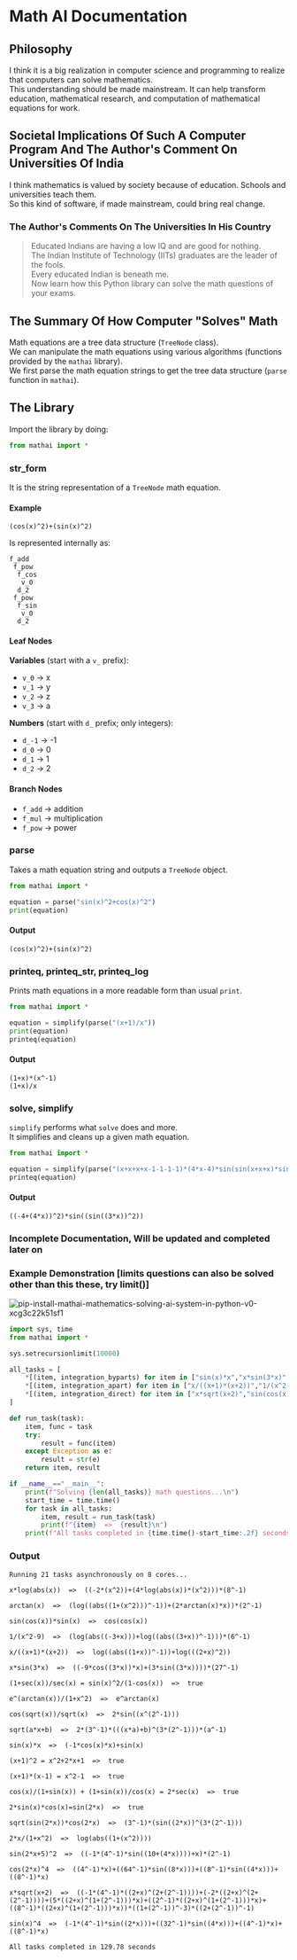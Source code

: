 # Math AI Documentation

## Philosophy
I think it is a big realization in computer science and programming to realize that computers can solve mathematics.  
This understanding should be made mainstream. It can help transform education, mathematical research, and computation of mathematical equations for work.

## Societal Implications Of Such A Computer Program And The Author's Comment On Universities Of India
I think mathematics is valued by society because of education. Schools and universities teach them.  
So this kind of software, if made mainstream, could bring real change.

### The Author's Comments On The Universities In His Country
> Educated Indians are having a low IQ and are good for nothing.  
> The Indian Institute of Technology (IITs) graduates are the leader of the fools.  
> Every educated Indian is beneath me.  
> Now learn how this Python library can solve the math questions of your exams.

## The Summary Of How Computer "Solves" Math
Math equations are a tree data structure (`TreeNode` class).  
We can manipulate the math equations using various algorithms (functions provided by the `mathai` library).  
We first parse the math equation strings to get the tree data structure (`parse` function in `mathai`).

## The Library
Import the library by doing:

```python
from mathai import *
```

### str_form
It is the string representation of a `TreeNode` math equation.

#### Example
```text
(cos(x)^2)+(sin(x)^2)
```

Is represented internally as:

```text
f_add
 f_pow
  f_cos
   v_0
  d_2
 f_pow
  f_sin
   v_0
  d_2
```

#### Leaf Nodes

**Variables** (start with a `v_` prefix):

- `v_0` → x
- `v_1` → y
- `v_2` → z
- `v_3` → a

**Numbers** (start with `d_` prefix; only integers):

- `d_-1` → -1
- `d_0` → 0
- `d_1` → 1
- `d_2` → 2

#### Branch Nodes
- `f_add` → addition
- `f_mul` → multiplication
- `f_pow` → power

### parse
Takes a math equation string and outputs a `TreeNode` object.

```python
from mathai import *

equation = parse("sin(x)^2+cos(x)^2")
print(equation)
```

#### Output
```text
(cos(x)^2)+(sin(x)^2)
```

### printeq, printeq_str, printeq_log
Prints math equations in a more readable form than usual `print`.

```python
from mathai import *

equation = simplify(parse("(x+1)/x"))
print(equation)
printeq(equation)
```

#### Output
```text
(1+x)*(x^-1)
(1+x)/x
```

### solve, simplify
`simplify` performs what `solve` does and more.  
It simplifies and cleans up a given math equation.

```python
from mathai import *

equation = simplify(parse("(x+x+x+x-1-1-1-1)*(4*x-4)*sin(sin(x+x+x)*sin(3*x))"))
printeq(equation)
```

#### Output
```text
((-4+(4*x))^2)*sin((sin((3*x))^2))
```

### Incomplete Documentation, Will be updated and completed later on

### Example Demonstration [limits questions can also be solved other than this these, try limit()]
![pip-install-mathai-mathematics-solving-ai-system-in-python-v0-xcg3c22k51sf1](https://github.com/user-attachments/assets/799f576f-27d0-4d7c-86e9-ad55ff221bcc)
```python
import sys, time
from mathai import *

sys.setrecursionlimit(10000)

all_tasks = [
    *[(item, integration_byparts) for item in ["sin(x)*x","x*sin(3*x)","x*log(abs(x))","arctan(x)"]],
    *[(item, integration_apart) for item in ["x/((x+1)*(x+2))","1/(x^2-9)"]],
    *[(item, integration_direct) for item in ["x*sqrt(x+2)","sin(cos(x))*sin(x)"]],
]

def run_task(task):
    item, func = task
    try:
        result = func(item)
    except Exception as e:
        result = str(e)
    return item, result

if __name__=="__main__":
    print(f"Solving {len(all_tasks)} math questions...\n")
    start_time = time.time()
    for task in all_tasks:
        item, result = run_task(task)
        print(f"{item}  =>  {result}\n")
    print(f"All tasks completed in {time.time()-start_time:.2f} seconds")
```
### Output

```
Running 21 tasks asynchronously on 8 cores...

x*log(abs(x))  =>  ((-2*(x^2))+(4*log(abs(x))*(x^2)))*(8^-1)

arctan(x)  =>  (log((abs((1+(x^2)))^-1))+(2*arctan(x)*x))*(2^-1)

sin(cos(x))*sin(x)  =>  cos(cos(x))

1/(x^2-9)  =>  (log(abs((-3+x)))+log((abs((3+x))^-1)))*(6^-1)

x/((x+1)*(x+2))  =>  log((abs((1+x))^-1))+log(((2+x)^2))

x*sin(3*x)  =>  ((-9*cos((3*x))*x)+(3*sin((3*x))))*(27^-1)

(1+sec(x))/sec(x) = sin(x)^2/(1-cos(x))  =>  true

e^(arctan(x))/(1+x^2)  =>  e^arctan(x)

cos(sqrt(x))/sqrt(x)  =>  2*sin((x^(2^-1)))

sqrt(a*x+b)  =>  2*(3^-1)*(((x*a)+b)^(3*(2^-1)))*(a^-1)

sin(x)*x  =>  (-1*cos(x)*x)+sin(x)

(x+1)^2 = x^2+2*x+1  =>  true

(x+1)*(x-1) = x^2-1  =>  true

cos(x)/(1+sin(x)) + (1+sin(x))/cos(x) = 2*sec(x)  =>  true

2*sin(x)*cos(x)=sin(2*x)  =>  true

sqrt(sin(2*x))*cos(2*x)  =>  (3^-1)*(sin((2*x))^(3*(2^-1)))

2*x/(1+x^2)  =>  log(abs((1+(x^2))))

sin(2*x+5)^2  =>  ((-1*(4^-1)*sin((10+(4*x))))+x)*(2^-1)

cos(2*x)^4  =>  ((4^-1)*x)+((64^-1)*sin((8*x)))+((8^-1)*sin((4*x)))+((8^-1)*x)

x*sqrt(x+2)  =>  ((-1*(4^-1)*((2+x)^(2+(2^-1))))+(-2*((2+x)^(2+(2^-1))))+(5*((2+x)^(1+(2^-1)))*x)+((2^-1)*((2+x)^(1+(2^-1)))*x)+((8^-1)*((2+x)^(1+(2^-1)))*x))*((1+(2^-1))^-3)*((2+(2^-1))^-1)

sin(x)^4  =>  (-1*(4^-1)*sin((2*x)))+((32^-1)*sin((4*x)))+((4^-1)*x)+((8^-1)*x)

All tasks completed in 129.78 seconds
```

